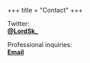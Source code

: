 +++
title = "Contact"
+++

Twitter:  
**[@LordSk_](https://twitter.com/LordSk_)**

Professional inquiries:  
**[Email](mailto:thomasleroyfr@gmail.com)**